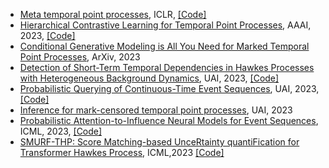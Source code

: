 * [Meta temporal point processes](https://openreview.net/pdf?id=QZfdDpTX1uM), ICLR, [\[Code\]](https://github.com/BorealisAI/meta-tpp)
* [Hierarchical Contrastive Learning for Temporal Point Processes](https://ojs.aaai.org/index.php/AAAI/article/view/26211), AAAI, 2023, [\[Code\]](https://github.com/qingmeiwangdaily/HCL_TPP)
* [Conditional Generative Modeling is All You Need for Marked Temporal Point Processes](https://arxiv.org/pdf/2305.12569.pdf), ArXiv, 2023
* [Detection of Short-Term Temporal Dependencies in Hawkes Processes with Heterogeneous Background Dynamics](https://proceedings.mlr.press/v216/chen23g/chen23g.pdf), UAI, 2023, [\[Code\]](https://github.com/AlbertYuChen/point_process_coupling_public)
* [Probabilistic Querying of Continuous-Time Event Sequences](https://proceedings.mlr.press/v206/boyd23a/boyd23a.pdf), UAI, 2023,  [\[Code\]](https://github.com/ajboyd2/point_process_queries)
* [Inference for mark-censored temporal point processes](https://proceedings.mlr.press/v216/boyd23a/boyd23a.pdf), UAI, 2023
* [Probabilistic Attention-to-Influence Neural Models for Event Sequences](https://openreview.net/forum?id=jFPdftHG4F), ICML, 2023, [\[Code\]](https://github.com/xshou1990/Probabilistic-Attention-to-Influence-Neural-Models-for-Event-Sequences)
* [SMURF-THP: Score Matching-based UnceRtainty quantiFication for Transformer Hawkes Process](https://openreview.net/pdf?id=ZeEkuTENLH), ICML,2023 [\[Code\]](https://github.com/zichongli5/SMURF-THP)
